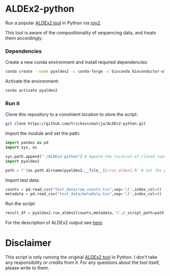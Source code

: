 # ALDEx2-python

 Run a popular [ALDEx2 tool](https://github.com/ggloor/ALDEx_bioc) in Python via [rpy2](https://github.com/rpy2/rpy2).

 This tool is aware of the compositionality of sequencing data, and treats them accordingly.

### Dependencies

Create a new conda environment and install required dependencies:
```sh
conda create --name pyaldex2 -c conda-forge -c bioconda bioconductor-aldex2 rpy2 pandas
```
Activate the environment:
```sh
conda activate pyaldex2
```

### Run it
Clone this repository to a convinient location to store the script:
```sh
git clone https://github.com/trickovicmatija/ALDEx2-python.git
```
Import the module and set the path:
```python
import pandas as pd
import sys, os

sys.path.append("./ALDEx2-python") # Append the location of cloned repository
import pyaldex2

path = f'{os.path.dirname(pyaldex2.__file__)}/run_aldex2.R' # Set the path of the "run_aldex2.R" R-script. Default: same directory as the Python module.
```

Import test data:

```python
counts = pd.read_csv("test_data/raw_counts.tsv",sep='\t',index_col=0)
metadata = pd.read_csv("test_data/metadata.tsv",sep='\t',index_col=0)
```
Run the script:
```python
result_df = pyaldex2.run_aldex2(counts,metadata,'t',r_script_path=path)
```

For the description of ALDEx2 output see [here](https://bioconductor.org/packages/release/bioc/vignettes/ALDEx2/inst/doc/ALDEx2_vignette.html#5_ALDEx2_outputs).

# Disclaimer

This script is only running the original [ALDEx2 tool](https://github.com/ggloor/ALDEx_bioc) in Python.
I don't take any responsibility or credits from it.
For any questions about the tool itself, please write to them.